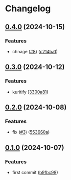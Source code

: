 # Changelog

## [0.4.0](https://github.com/kuritify-org/rulesets-poc/compare/v0.3.0...v0.4.0) (2024-10-15)


### Features

* chnage ([#8](https://github.com/kuritify-org/rulesets-poc/issues/8)) ([c214ba1](https://github.com/kuritify-org/rulesets-poc/commit/c214ba18ecc7ff8a114ba04893a44afec4818baf))

## [0.3.0](https://github.com/kuritify-org/rulesets-poc/compare/v0.2.0...v0.3.0) (2024-10-12)


### Features

* kuritify ([3300a81](https://github.com/kuritify-org/rulesets-poc/commit/3300a814e60941fccdec9e09b308e783df595daa))

## [0.2.0](https://github.com/kuritify-org/rulesets-poc/compare/v0.1.0...v0.2.0) (2024-10-08)


### Features

* fix ([#3](https://github.com/kuritify-org/rulesets-poc/issues/3)) ([553660a](https://github.com/kuritify-org/rulesets-poc/commit/553660a7bdedfa0268bb5bf39599f00457574a2d))

## [0.1.0](https://github.com/kuritify-org/rulesets-poc/compare/v0.0.1...v0.1.0) (2024-10-07)


### Features

* first commit ([b9fbc98](https://github.com/kuritify-org/rulesets-poc/commit/b9fbc983dd15622f97883527ad487dca0fb16526))
